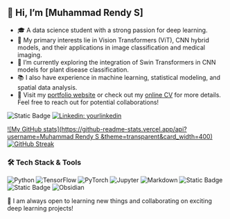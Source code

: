 ## 👋 Hi, I’m [Muhammad Rendy S]
- 🎓 A data science student with a strong passion for deep learning.
- 🤖 My primary interests lie in Vision Transformers (ViT), CNN hybrid models, and their applications in image classification and medical imaging.
- 🚀 I’m currently exploring the integration of Swin Transformers in CNN models for plant disease classification.
- 📚 I also have experience in machine learning, statistical modeling, and spatial data analysis.
- 🔗 Visit my [portfolio website](#) or check out my [online CV](#) for more details. Feel free to reach out for potential collaborations!

![Static Badge](https://img.shields.io/badge/Let's_connect-on-blue)
[![Linkedin: yourlinkedin](https://img.shields.io/badge/-Your_Name-blue?style=flat-square&logo=Linkedin&logoColor=white&link=https://www.linkedin.com/in/yourlinkedin/)](https://www.linkedin.com/in/yourlinkedin/)

[![My GitHub stats](https://github-readme-stats.vercel.app/api?username=Muhammad Rendy S &theme=transparent&card_width=400)](https://github.com/anuraghazra/github-readme-stats)
[![GitHub Streak](https://streak-stats.demolab.com?user=yourgithub&theme=transparent&hide_border=false&card_width=400)](https://git.io/streak-stats)

### 🛠️ Tech Stack & Tools
![Python](https://img.shields.io/badge/-Python-3776AB?style=flat&logo=python&logoColor=white)
![TensorFlow](https://img.shields.io/badge/-TensorFlow-FF6F00?style=flat&logo=tensorflow&logoColor=white)
![PyTorch](https://img.shields.io/badge/-PyTorch-EE4C2C?style=flat&logo=pytorch&logoColor=white)
![Jupyter](https://img.shields.io/badge/-Jupyter-F37626?style=flat&logo=jupyter&logoColor=white)
![Markdown](https://img.shields.io/badge/-Markdown-000000?style=flat&logo=markdown&logoColor=white)
![Static Badge](https://img.shields.io/badge/Coding-green?style=flat&logo=r&color=blue)
![Static Badge](https://img.shields.io/badge/Reporting-green?style=flat&logo=quarto&color=blue)
![Obsidian](https://img.shields.io/badge/-Obsidian-483699?style=flat&logo=obsidian&logoColor=white)

🔎 I am always open to learning new things and collaborating on exciting deep learning projects!

